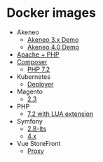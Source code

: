 # Docker images

* Akeneo
  * [Akeneo 3.x Demo](akeneo/3.x-demo)
  * [Akeneo 4.0 Demo](akeneo/4.0-demo)
* [Apache + PHP](apache-php)
* [Composer](composer)
  * [PHP 7.2](composer/php-7.2)
* Kubernetes
  * [Deployer](kubernetes/deployer)
* Magento
  * [2.3](magento/2.3)
* PHP
  * [7.2 with LUA extension](php/7.2-lua)
* Symfony
  * [2.8-lts](symfony/2.8-lts)
  * [4.x](symfony/4.x)
* Vue StoreFront
  * [Proxy](vue-storefront/proxy)
